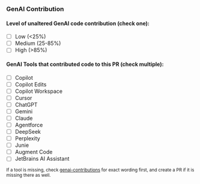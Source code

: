 ### GenAI Contribution

#### Level of unaltered GenAI code contribution (check one):
- [ ] Low (<25%)
- [ ] Medium (25-85%)
- [ ] High (>85%)

#### GenAI Tools that contributed code to this PR (check multiple):
- [ ] Copilot
- [ ] Copilot Edits
- [ ] Copilot Workspace
- [ ] Cursor
- [ ] ChatGPT
- [ ] Gemini
- [ ] Claude
- [ ] Agentforce
- [ ] DeepSeek
- [ ] Perplexity
- [ ] Junie
- [ ] Augment Code
- [ ] JetBrains AI Assistant

<sup>If a tool is missing, check [genai-contributions](https://github.com/doctariDev/.github) for exact 
wording first, and create a PR if it is missing there as well.</sup>
<!-- END OF GenAi Contribution -->
